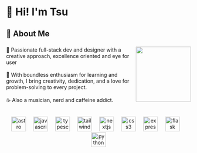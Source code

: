 <h1 align="left">👋 Hi! I'm Tsu</h1>

<h2 align="left">💫 About Me</h2>

###

<img align="right" height="150" src="https://i.pinimg.com/564x/e4/27/63/e4276341a31bb714ae8e7849ea5998fb.jpg"  />

###

<p align="left">🍃 Passionate full-stack dev and designer with a creative approach, excellence oriented and eye for user <br><br>🧩 With boundless enthusiasm for learning and growth, I bring creativity, dedication, and a love for problem-solving to every project.<br><br>☕ Also a musician, nerd and caffeine addict.</p>

<br clear="both">

<div align="center">
  <img src="https://skillicons.dev/icons?i=astro" height="40" alt="astro logo"  />
  <img width="12" />
  <img src="https://skillicons.dev/icons?i=js" height="40" alt="javascript logo"  />
  <img width="12" />
  <img src="https://skillicons.dev/icons?i=ts" height="40" alt="typescript logo"  />
  <img width="12" />
  <img src="https://cdn.simpleicons.org/tailwindcss/06B6D4" height="40" alt="tailwindcss logo"  />
  <img width="12" />
  <img src="https://skillicons.dev/icons?i=nextjs" height="40" alt="nextjs logo"  />
  <img width="12" />
  <img src="https://skillicons.dev/icons?i=css" height="40" alt="css3 logo"  />
  <img width="12" />
  <img src="https://skillicons.dev/icons?i=express" height="40" alt="express logo"  />
  <img width="12" />
  <img src="https://skillicons.dev/icons?i=flask" height="40" alt="flask logo"  />
  <img width="12" />
  <img src="https://skillicons.dev/icons?i=py" height="40" alt="python logo"  />
</div>
